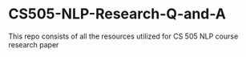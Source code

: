 # CS505-NLP-Research-Q-and-A
This repo consists of all the resources utilized for CS 505 NLP course research paper

